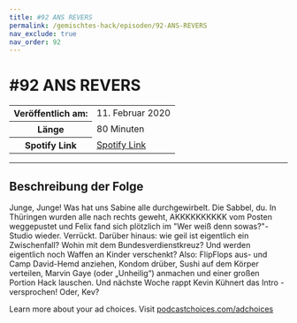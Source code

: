 ```yaml
---
title: #92 ANS REVERS
permalink: /gemischtes-hack/episoden/92-ANS-REVERS
nav_exclude: true
nav_order: 92
---
```


# #92 ANS REVERS
<table class="resp-table dcf-table dcf-table-responsive dcf-table-bordered dcf-table-striped dcf-w-100%">
                    <tbody>
                        <tr>
                            <th scope="row">Veröffentlich am:</th>
                            <td data-label="Veröffentlich am:">11. Februar 2020</td>
                        </tr>
                        <tr>
                            <th scope="row">Länge </th>
                            <td data-label="Länge ">80 Minuten</td>
                        </tr><tr>
                                <th scope="row">Spotify Link</th>
                                <td data-label="Spotify Link"><a href="https://open.spotify.com/episode/4QHfqWTANsvwoUsmISchqT">Spotify Link</a></td>
                            </tr></tbody>
                </table>

***

## Beschreibung der Folge

<div>
<p>Junge, Junge! Was hat uns Sabine alle durchgewirbelt. Die Sabbel, du. In Thüringen wurden alle nach rechts geweht, AKKKKKKKKKK vom Posten weggepustet und Felix fand sich plötzlich im "Wer weiß denn sowas?"-Studio wieder. Verrückt. Darüber hinaus: wie geil ist eigentlich ein Zwischenfall? Wohin mit dem Bundesverdienstkreuz? Und werden eigentlich noch Waffen an Kinder verschenkt? Also: FlipFlops aus- und Camp David-Hemd anziehen, Kondom drüber, Sushi auf dem Körper verteilen, Marvin Gaye (oder „Unheilig“) anmachen und einer großen Portion Hack lauschen. Und nächste Woche rappt Kevin Kühnert das Intro - versprochen! Oder, Kev?</p><p> </p><p>Learn more about your ad choices. Visit <a href="https://podcastchoices.com/adchoices">podcastchoices.com/adchoices</a></p>  
</div>

